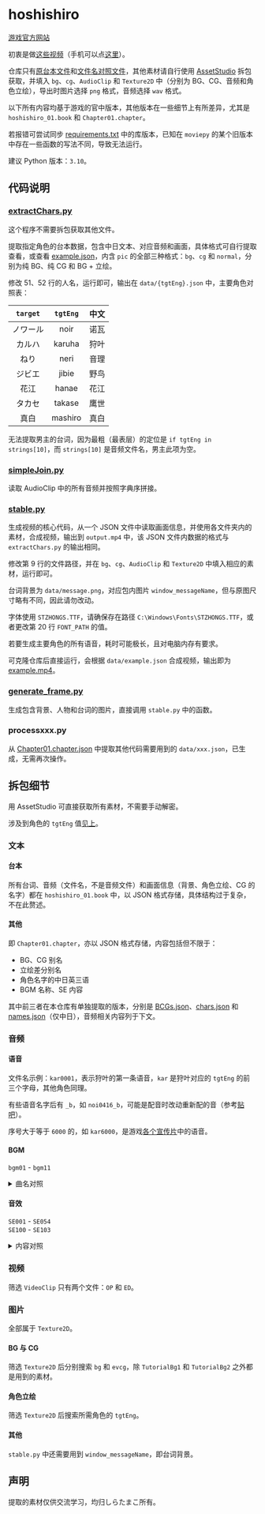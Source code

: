 # hoshishiro

[游戏官方网站](http://shiratamaco.com/)

初衷是做[这些视频](https://space.bilibili.com/476232350/lists/5105429)（手机可以点[这里](https://www.bilibili.com/video/BV1SSkVYNEDT)）。

仓库只有[原台本文件](https://github.com/788009/hoshishiro/blob/main/MonoBehaviour/hoshishiro_01.book.json)和[文件名对照文件](https://github.com/788009/hoshishiro/blob/main/MonoBehaviour/Chapter01.chapter.json)，其他素材请自行使用 [AssetStudio](https://github.com/Perfare/AssetStudio) 拆包获取，并填入 `bg`、`cg`、`AudioClip` 和 `Texture2D` 中（分别为 BG、CG、音频和角色立绘），导出时图片选择 `png` 格式，音频选择 `wav` 格式。

以下所有内容均基于游戏的官中版本，其他版本在一些细节上有所差异，尤其是 `hoshishiro_01.book` 和 `Chapter01.chapter`。

若报错可尝试同步 [requirements.txt](https://github.com/788009/hoshishiro/blob/main/requirements.txt) 中的库版本，已知在 `moviepy` 的某个旧版本中存在一些函数的写法不同，导致无法运行。

建议 Python 版本：`3.10`。

## 代码说明

### [extractChars.py](https://github.com/788009/hoshishiro/blob/main/extractChars.py)

这个程序不需要拆包获取其他文件。

提取指定角色的台本数据，包含中日文本、对应音频和画面，具体格式可自行提取查看，或查看 [example.json](https://github.com/788009/hoshishiro/blob/main/data/example.json)，内含 `pic` 的全部三种格式：`bg`、`cg` 和 `normal`，分别为纯 BG、纯 CG 和 BG + 立绘。

修改 51、52 行的人名，运行即可，输出在 `data/{tgtEng}.json` 中，主要角色对照表：

| `target` | `tgtEng` | 中文 |
|:-:|:-:|:-:|
| ノワール | noir | 诺瓦 |
| カルハ | karuha | 狩叶 |
| ねり | neri | 音理 |
| ジビエ | jibie | 野鸟 |
| 花江 | hanae | 花江 |
| タカセ | takase | 鹰世 |
| 真白 | mashiro | 真白 |

无法提取男主的台词，因为最粗（最表层）的定位是 `if tgtEng in strings[10]`，而 `strings[10]` 是音频文件名，男主此项为空。

### [simpleJoin.py](https://github.com/788009/hoshishiro/blob/main/simpleJoin.py)

读取 AudioClip 中的所有音频并按照字典序拼接。

### [stable.py](https://github.com/788009/hoshishiro/blob/main/stable.py)

生成视频的核心代码，从一个 JSON 文件中读取画面信息，并使用各文件夹内的素材，合成视频，输出到 `output.mp4` 中，该 JSON 文件内数据的格式与 `extractChars.py` 的输出相同。

修改第 9 行的文件路径，并在 `bg`、`cg`、`AudioClip` 和 `Texture2D` 中填入相应的素材，运行即可。

台词背景为 `data/message.png`，对应包内图片 `window_messageName`，但与原图尺寸略有不同，因此请勿改动。

字体使用 `STZHONGS.TTF`，请确保存在路径 `C:\Windows\Fonts\STZHONGS.TTF`，或者更改第 20 行 `FONT_PATH` 的值。

若要生成主要角色的所有语音，耗时可能极长，且对电脑内存有要求。

可克隆仓库后直接运行，会根据 `data/example.json` 合成视频，输出即为 [example.mp4](https://github.com/788009/hoshishiro/blob/main/example.mp4)。

### [generate_frame.py](https://github.com/788009/hoshishiro/blob/main/generate_frame.py)

生成包含背景、人物和台词的图片，直接调用 `stable.py` 中的函数。

### processxxx.py

从 [Chapter01.chapter.json](https://github.com/788009/hoshishiro/blob/main/MonoBehaviour/Chapter01.chapter.json) 中提取其他代码需要用到的 `data/xxx.json`，已生成，无需再次操作。

## 拆包细节

用 AssetStudio 可直接获取所有素材，不需要手动解密。

涉及到角色的 `tgtEng` 值[见上](https://github.com/788009/hoshishiro?tab=readme-ov-file#extractcharspy)。

### 文本

#### 台本

所有台词、音频（文件名，不是音频文件）和画面信息（背景、角色立绘、CG 的名字）都在 `hoshishiro_01.book` 中，以 JSON 格式存储，具体结构过于复杂，不在此赘述。

#### 其他

即 `Chapter01.chapter`，亦以 JSON 格式存储，内容包括但不限于：

- BG、CG 别名
- 立绘差分别名
- 角色名字的中日英三语
- BGM 名称、SE 内容

其中前三者在本仓库有单独提取的版本，分别是 [BCGs.json](https://github.com/788009/hoshishiro/blob/main/data/BCGs.json)、[chars.json](https://github.com/788009/hoshishiro/blob/main/data/chars.json) 和 [names.json](https://github.com/788009/hoshishiro/blob/main/data/names.json)（仅中日），音频相关内容列于下文。

### 音频

#### 语音

文件名示例：`kar0001`，表示狩叶的第一条语音，`kar` 是狩叶对应的 `tgtEng` 的前三个字母，其他角色同理。

有些语音名字后有 `_b`，如 `noi0416_b`，可能是配音时改动重新配的音（参考[贴吧](https://tieba.baidu.com/p/7474577881)）。

序号大于等于 `6000` 的，如 `kar6000`，是游戏[各个宣传片](https://www.youtube.com/watch?v=MEJC0FsCido&list=PL-PtwSDik6nTAPjGgkBUGY8IMr9A4LAUx)中的语音。

#### BGM

`bgm01` - `bgm11`

<details>
<summary>曲名对照</summary>

|文件名|曲名|备注|
|-|-|-|
| `bgm01` | 星空鉄道ミルキーウェイ ||
| `bgm02` | 気ままな日常 ||
| `bgm03` | 星の海 ||
| `bgm04` | 列車はゆく ||
| `bgm05` | 猫耳としっぽ ||
| `bgm06` | cutie conductor | 狩叶搞事曲 |
| `bgm07` | おかえりなさい | 音理 |
| `bgm08` | 暗影 | 恐怖场景 |
| `bgm09` | 砕け散る星 | 如泣如诉 |
| `bgm10` | 終わらない旅 ||
| `bgm11` | OPのピアノVer | スタートリップ Piano Ver. |

</details>

#### 音效

`SE001` - `SE054`  
`SE100` - `SE103`

<details>
<summary>内容对照</summary>

部分日语原文中的拟声词只有左括号而没有右括号，原文如此，此处不做修改。

中文为 AI 翻译。

| 文件名 | 日语原文 | 中文翻译 |
|-|-|-|
| `SE001` | 蒸気機関車：汽笛 | 蒸汽机车：汽笛声 |
| `SE002` | 蒸気機関車：停止するためにブレーキ | 蒸汽机车：制动停车声 |
| `SE003` | 蒸気機関車：停車中 | 蒸汽机车：停车状态声 |
| `SE004` | 蒸気機関車：走行中 | 蒸汽机车：行驶中声 |
| `SE005` | 木製ドア開く | 木门开启声 |
| `SE006` | 抱きつく音 | 拥抱声 |
| `SE007` | ライターの音 | 打火机声 |
| `SE008` | ベル | 铃声 |
| `SE009` | エンジン始動音 | 引擎启动声 |
| `SE010` | 倒れる音 | 跌倒声 |
| `SE011` | 紙めくる | 翻纸声 |
| `SE012` | 金属開ける | 金属开启声 |
| `SE013` | シューという蒸気音 | "嘶"的蒸汽声 |
| `SE014` | セミの声 | 蝉鸣声 |
| `SE015` | 冷蔵庫開ける音 | 冰箱开门声 |
| `SE017` | 蒸気機関車_蒸気を出す音 | 蒸汽机车：释放蒸汽声 |
| `SE018` | 椅子から立ち上がる | 从椅子站起声 |
| `SE021` | 天窓閉める | 关闭天窗声 |
| `SE022` | 缶を置く１ | 放置罐子声 1 |
| `SE023` | プルタブ開ける | 拉开拉环声 |
| `SE024` | プルタブ開ける（ビール） | 拉开拉环声（啤酒） |
| `SE024a` | プルタブ開ける（ビール） | 拉开拉环声（啤酒） |
| `SE025` | 木製ドア強く開く | 用力开启木门声 |
| `SE026` | スケッチブックに鉛筆で書く | 素描本铅笔书写声 |
| `SE027` | 水をかける | 泼水声 |
| `SE028` | 手を合わせる | 拍手声 |
| `SE029` | ビニールがさ | 塑料雨衣声 |
| `SE030` | 手持ち花火 | 手持烟花声 |
| `SE031` | 線香花火 | 线香烟花声 |
| `SE032` | カーテン開ける | 拉开窗帘声 |
| `SE033` | 南京錠鍵をあける | 开挂锁声 |
| `SE034` | 木製扉あける（重め） | 开启厚重木门声 |
| `SE035` | 予告ベル | 预告铃声 |
| `SE036` | 心臓の音 | 心跳声 |
| `SE036b` | 心臓の音（トクントクン | 心跳声（扑通扑通） |
| `SE037` | アパートの鍵ドア開ける（ガチャ | 公寓钥匙开门声（咔嗒） |
| `SE038` | アパートの鍵開ける（ガチャ | 开公寓门锁声（咔嗒） |
| `SE039` | アパートのドア開ける（ガチャン | 打开公寓门声（哐当） |
| `SE040` | アパートのドア叩く（ガンガンガンガン | 敲击公寓门声（咚咚咚咚） |
| `SE041` | 茂み（ガサッ | 灌木丛声（沙沙） |
| `SE042` | 冷蔵庫を開ける | 打开冰箱声 |
| `SE043` | スケッチブックのページをめくる | 翻动素描本页声 |
| `SE044` | コケる（どしーん | 摔倒声（扑通） |
| `SE045` | 自動ドア開く | 自动门开启声 |
| `SE046` | 物がさごそ | 物品窸窣声 |
| `SE047` | 病室のドアに触れる（ガチャ | 触碰病房门声（咔嗒） |
| `SE048` | 病室のスライドドアを開ける | 推开病房滑门声 |
| `SE049` | 物音（ガタッ | 物体声响（哐当） |
| `SE050` | 猫の声 | 猫叫声 |
| `SE051` | ざわめき | 嘈杂声 |
| `SE052` | 病室ドア閉める | 关闭病房门声 |
| `SE053` | 叩かれる | 被敲击声 |
| `SE054` | 心電図音 | 心电图音 |
| `SE100` | 足音_ノワール_歩く | 脚步声_诺瓦_行走 |
| `SE101` | 足音_ノワール_走る | 脚步声_诺瓦_奔跑 |
| `SE102` | 足音_女性_歩く | 脚步声_女性_行走 |
| `SE103` | 足音_女性_走る | 脚步声_女性_奔跑 |

</details>

### 视频

筛选 `VideoClip` 只有两个文件：`OP` 和 `ED`。

### 图片

全部属于 `Texture2D`。

#### BG 与 CG

筛选 `Texture2D` 后分别搜索 `bg` 和 `evcg`，除 `TutorialBg1` 和 `TutorialBg2` 之外都是用到的素材。

#### 角色立绘

筛选 `Texture2D` 后搜索所需角色的 `tgtEng`。

#### 其他

`stable.py` 中还需要用到 `window_messageName`，即台词背景。

## 声明

提取的素材仅供交流学习，均归しらたまこ所有。